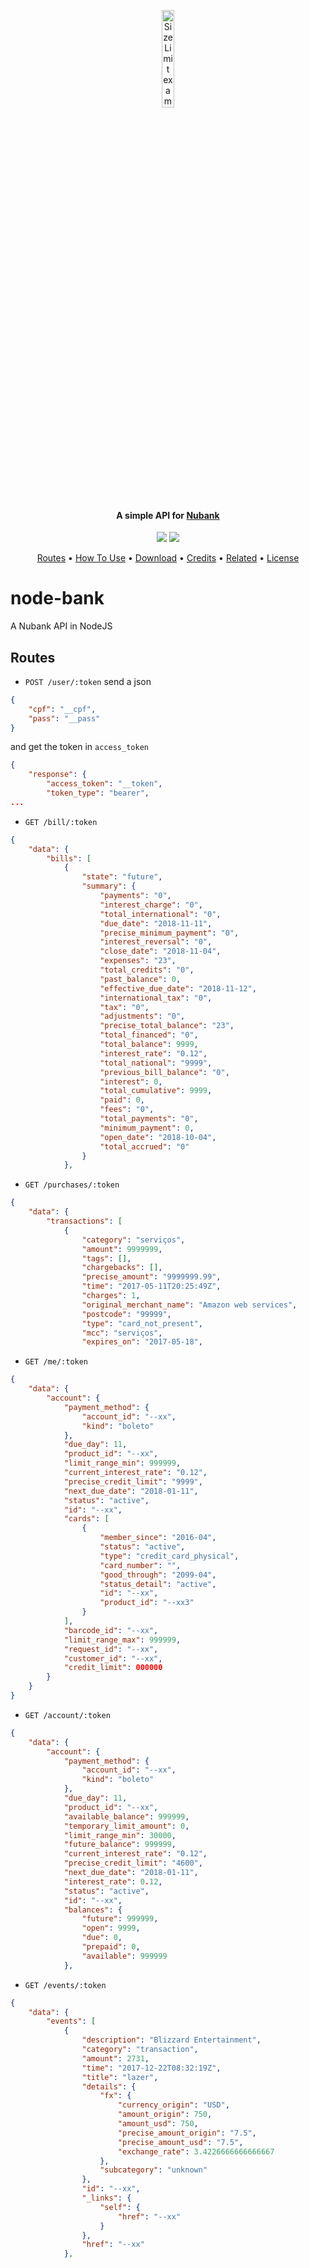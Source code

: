 <p align="center">
  <img src="https://raw.githubusercontent.com/nulldreams/node-bank/master/box.png" alt="Size Limit example"
       width="20%" height="20%">
</p>
<h4 align="center">A simple API for <a href="https://www.nubank.com.br/" target="_blank">Nubank</a></h4>
<p align="center">
  <a href="https://gitter.im/simple-apis/node-bank"><img src="https://img.shields.io/badge/gitter-join%20chat%20%E2%86%92-brightgreen.svg"></a>
  <a href="https://saythanks.io/to/nulldreams">
      <img src="https://img.shields.io/badge/Say%20Thanks-!-1EAEDB.svg">
  </a>
</p>
<p align="center">
  <a href="#routes">Routes</a> •
  <a href="#how-to-use">How To Use</a> •
  <a href="#download">Download</a> •
  <a href="#credits">Credits</a> •
  <a href="#related">Related</a> •
  <a href="#license">License</a>
</p>

# node-bank
A Nubank API in NodeJS

## Routes
* `POST /user/:token`
send a json
```json
{
	"cpf": "__cpf",
	"pass": "__pass"
}
```
and get the token in `access_token`
```json
{
    "response": {
        "access_token": "__token",
        "token_type": "bearer",
...        
```

* `GET /bill/:token`
```json
{
    "data": {
        "bills": [
            {
                "state": "future",
                "summary": {
                    "payments": "0",
                    "interest_charge": "0",
                    "total_international": "0",
                    "due_date": "2018-11-11",
                    "precise_minimum_payment": "0",
                    "interest_reversal": "0",
                    "close_date": "2018-11-04",
                    "expenses": "23",
                    "total_credits": "0",
                    "past_balance": 0,
                    "effective_due_date": "2018-11-12",
                    "international_tax": "0",
                    "tax": "0",
                    "adjustments": "0",
                    "precise_total_balance": "23",
                    "total_financed": "0",
                    "total_balance": 9999,
                    "interest_rate": "0.12",
                    "total_national": "9999",
                    "previous_bill_balance": "0",
                    "interest": 0,
                    "total_cumulative": 9999,
                    "paid": 0,
                    "fees": "0",
                    "total_payments": "0",
                    "minimum_payment": 0,
                    "open_date": "2018-10-04",
                    "total_accrued": "0"
                }
            },
```

* `GET /purchases/:token`
```json
{
    "data": {
        "transactions": [
            {
                "category": "serviços",
                "amount": 9999999,
                "tags": [],
                "chargebacks": [],
                "precise_amount": "9999999.99",
                "time": "2017-05-11T20:25:49Z",
                "charges": 1,
                "original_merchant_name": "Amazon web services",
                "postcode": "99999",
                "type": "card_not_present",
                "mcc": "serviços",
                "expires_on": "2017-05-18",
```

* `GET /me/:token`
```json
{
    "data": {
        "account": {
            "payment_method": {
                "account_id": "--xx",
                "kind": "boleto"
            },
            "due_day": 11,
            "product_id": "--xx",
            "limit_range_min": 999999,
            "current_interest_rate": "0.12",
            "precise_credit_limit": "9999",
            "next_due_date": "2018-01-11",
            "status": "active",
            "id": "--xx",
            "cards": [
                {
                    "member_since": "2016-04",
                    "status": "active",
                    "type": "credit_card_physical",
                    "card_number": "",
                    "good_through": "2099-04",
                    "status_detail": "active",
                    "id": "--xx",
                    "product_id": "--xx3"
                }
            ],
            "barcode_id": "--xx",
            "limit_range_max": 999999,
            "request_id": "--xx",
            "customer_id": "--xx",
            "credit_limit": 000000
        }
    }
}
```

* `GET /account/:token`
```json
{
    "data": {
        "account": {
            "payment_method": {
                "account_id": "--xx",
                "kind": "boleto"
            },
            "due_day": 11,
            "product_id": "--xx",
            "available_balance": 999999,
            "temporary_limit_amount": 0,
            "limit_range_min": 30000,
            "future_balance": 999999,
            "current_interest_rate": "0.12",
            "precise_credit_limit": "4600",
            "next_due_date": "2018-01-11",
            "interest_rate": 0.12,
            "status": "active",
            "id": "--xx",
            "balances": {
                "future": 999999,
                "open": 9999,
                "due": 0,
                "prepaid": 0,
                "available": 999999
            },
```

* `GET /events/:token`
```json
{
    "data": {
        "events": [
            {
                "description": "Blizzard Entertainment",
                "category": "transaction",
                "amount": 2731,
                "time": "2017-12-22T08:32:19Z",
                "title": "lazer",
                "details": {
                    "fx": {
                        "currency_origin": "USD",
                        "amount_origin": 750,
                        "amount_usd": 750,
                        "precise_amount_origin": "7.5",
                        "precise_amount_usd": "7.5",
                        "exchange_rate": 3.4226666666666667
                    },
                    "subcategory": "unknown"
                },
                "id": "--xx",
                "_links": {
                    "self": {
                        "href": "--xx"
                    }
                },
                "href": "--xx"
            },
```
